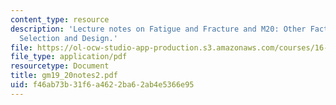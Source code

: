 ```yaml
---
content_type: resource
description: 'Lecture notes on Fatigue and Fracture and M20: Other Factors in Materials
  Selection and Design.'
file: https://ol-ocw-studio-app-production.s3.amazonaws.com/courses/16-01-unified-engineering-i-ii-iii-iv-fall-2005-spring-2006/f46ab73b31f6a4622ba62ab4e5366e95_gm19_20notes2.pdf
file_type: application/pdf
resourcetype: Document
title: gm19_20notes2.pdf
uid: f46ab73b-31f6-a462-2ba6-2ab4e5366e95
---
```

